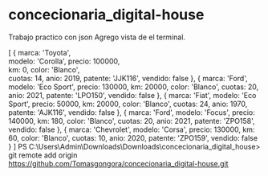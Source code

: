 # concecionaria_digital-house
Trabajo practico con json
Agrego vista de el terminal.

[
  {
    marca: 'Toyota',  
    modelo: 'Corolla',
    precio: 100000,   
    km: 0,
    color: 'Blanco',  
    cuotas: 14,
    anio: 2019,
    patente: 'JJK116',
    vendido: false
  },
  {
    marca: 'Ford',
    modelo: 'Eco Sport',
    precio: 130000,
    km: 20000,
    color: 'Blanco',
    cuotas: 20,
    anio: 2021,
    patente: 'LPO150',
    vendido: false
  },
  {
    marca: 'Fiat',
    modelo: 'Eco Sport',
    precio: 50000,
    km: 20000,
    color: 'Blanco',
    cuotas: 24,
    anio: 1970,
    patente: 'AJK116',
    vendido: false
  },
  {
    marca: 'Ford',
    modelo: 'Focus',
    precio: 140000,
    km: 180,
    color: 'Blanco',
    cuotas: 20,
    anio: 2021,
    patente: 'ZPO158',
    vendido: false
  },
  {
    marca: 'Chevrolet',
    modelo: 'Corsa',
    precio: 130000,
    km: 60,
    color: 'Blanco',
    cuotas: 10,
    anio: 2020,
    patente: 'ZPO159',
    vendido: false
  }
]
PS C:\Users\Admin\Downloads\Downloads\concecionaria_digital_house> git remote add origin https://github.com/Tomasgongora/concecionaria_digital-house.git

